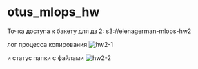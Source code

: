 # otus_mlops_hw

Точка доступа к бакету для дз 2: s3://elenagerman-mlops-hw2

лог процесса копирования
![hw2-1](https://github.com/Xairete/otus_mlops_hw/assets/46996898/e4654c6b-6c5a-47fe-aec2-832c89427a63)

и статус папки с файлами
![hw2-2](https://github.com/Xairete/otus_mlops_hw/assets/46996898/03e22ffb-1b6e-42b6-be55-067a2bcc2720)
